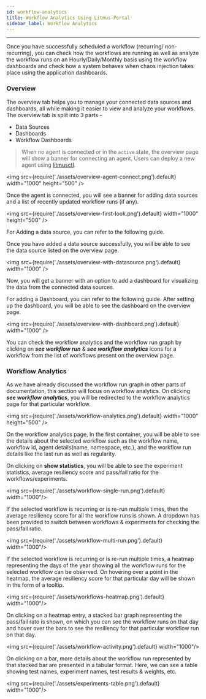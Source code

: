 ```yaml
---
id: workflow-analytics
title: Workflow Analytics Using Litmus-Portal
sidebar_label: Workflow Analytics
---
```


---

Once you have successfully scheduled a workflow (recurring/ non-recurring), you can check how the workflows are running as well as analyze the workflow runs on an Hourly/Daily/Monthly basis using the workflow dashboards and check how a system behaves when chaos injection takes place using the application dashboards.

### Overview

The overview tab helps you to manage your connected data sources and dashboards, all while making it easier to view and analyze your workflows. The overview tab is split into 3 parts -

- Data Sources
- Dashboards
- Workflow Dashboards

> When no agent is connected or in the `active` state, the overview page will show a banner for connecting an agent. Users can deploy a new agent using [litmusctl](https://github.com/litmuschaos/litmusctl).

<img src={require('./assets/overview-agent-connect.png').default} width="1000" height="500" />

Once the agent is connected, you will see a banner for adding data sources and a list of recently updated workflow runs (if any).

<img src={require('./assets/overview-first-look.png').default} width="1000" height="500" />

For Adding a data source, you can refer to the following guide.

Once you have added a data source successfully, you will be able to see the data source listed on the overview page.

<img src={require('./assets/overview-with-datasource.png').default} width="1000" />

Now, you will get a banner with an option to add a dashboard for visualizing the data from the connected data sources.

For adding a Dashboard, you can refer to the following guide. After setting up the dashboard, you will be able to see the dashboard on the overview page.

<img src={require('./assets/overview-with-dashboard.png').default} width="1000" />

You can check the workflow analytics and the workflow run graph by clicking on _**see workflow run**_ & _**see workflow analytics**_ icons for a workflow from the list of workflows present on the overview page.

### Workflow Analytics

As we have already discussed the workflow run graph in other parts of documentation, this section will focus on workflow analytics. On clicking _**see workflow analytics**_, you will be redirected to the workflow analytics page for that particular workflow.

<img src={require('./assets/workflow-analytics.png').default} width="1000" height="500" />

On the workflow analytics page, In the first container, you will be able to see the details about the selected workflow such as the workflow name, workflow id, agent details(name, namespace, etc.), and the workflow run details like the last run as well as regularity.

On clicking on **show statistics**, you will be able to see the experiment statistics, average resiliency score and pass/fail ratio for the workflows/experiments.

<img src={require('./assets/workflow-single-run.png').default} width="1000"/>

If the selected workflow is recurring or is re-run multiple times, then the average resiliency score for all the workflow runs is shown. A dropdown has been provided to switch between workflows & experiments for checking the pass/fail ratio.

<img src={require('./assets/workflow-multi-run.png').default} width="1000"/>

If the selected workflow is recurring or is re-run multiple times, a heatmap representing the days of the year showing all the workflow runs for the selected workflow can be observed. On hovering over a point in the heatmap, the average resiliency score for that particular day will be shown in the form of a tooltip.

<img src={require('./assets/workflows-heatmap.png').default} width="1000"/>

On clicking on a heatmap entry, a stacked bar graph representing the pass/fail rato is shown, on which you can see the workflow runs on that day and hover over the bars to see the resiliency for that particular workflow run on that day.

<img src={require('./assets/workflow-activity.png').default} width="1000"/>

On clicking on a bar, more details about the workflow run represented by that stacked bar are presented in a tabular format. Here, we can see a table showing test names, experiment names, test results & weights, etc.

<img src={require('./assets/experiments-table.png').default} width="1000"/>

